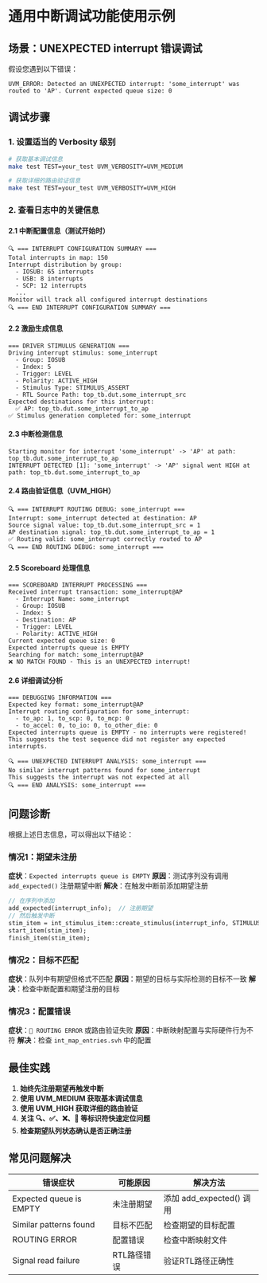 # 通用中断调试功能使用示例

## 场景：UNEXPECTED interrupt 错误调试

假设您遇到以下错误：
```
UVM_ERROR: Detected an UNEXPECTED interrupt: 'some_interrupt' was routed to 'AP'. Current expected queue size: 0
```

## 调试步骤

### 1. 设置适当的 Verbosity 级别

```bash
# 获取基本调试信息
make test TEST=your_test UVM_VERBOSITY=UVM_MEDIUM

# 获取详细的路由验证信息
make test TEST=your_test UVM_VERBOSITY=UVM_HIGH
```

### 2. 查看日志中的关键信息

#### 2.1 中断配置信息（测试开始时）
```
🔍 === INTERRUPT CONFIGURATION SUMMARY ===
Total interrupts in map: 150
Interrupt distribution by group:
  - IOSUB: 65 interrupts
  - USB: 8 interrupts
  - SCP: 12 interrupts
  ...
Monitor will track all configured interrupt destinations
🔍 === END INTERRUPT CONFIGURATION SUMMARY ===
```

#### 2.2 激励生成信息
```
=== DRIVER STIMULUS GENERATION ===
Driving interrupt stimulus: some_interrupt
  - Group: IOSUB
  - Index: 5
  - Trigger: LEVEL
  - Polarity: ACTIVE_HIGH
  - Stimulus Type: STIMULUS_ASSERT
  - RTL Source Path: top_tb.dut.some_interrupt_src
Expected destinations for this interrupt:
  ✅ AP: top_tb.dut.some_interrupt_to_ap
✅ Stimulus generation completed for: some_interrupt
```

#### 2.3 中断检测信息
```
Starting monitor for interrupt 'some_interrupt' -> 'AP' at path: top_tb.dut.some_interrupt_to_ap
INTERRUPT DETECTED [1]: 'some_interrupt' -> 'AP' signal went HIGH at path: top_tb.dut.some_interrupt_to_ap
```

#### 2.4 路由验证信息（UVM_HIGH）
```
🔍 === INTERRUPT ROUTING DEBUG: some_interrupt ===
Interrupt: some_interrupt detected at destination: AP
Source signal value: top_tb.dut.some_interrupt_src = 1
AP destination signal: top_tb.dut.some_interrupt_to_ap = 1
✅ Routing valid: some_interrupt correctly routed to AP
🔍 === END ROUTING DEBUG: some_interrupt ===
```

#### 2.5 Scoreboard 处理信息
```
=== SCOREBOARD INTERRUPT PROCESSING ===
Received interrupt transaction: some_interrupt@AP
  - Interrupt Name: some_interrupt
  - Group: IOSUB
  - Index: 5
  - Destination: AP
  - Trigger: LEVEL
  - Polarity: ACTIVE_HIGH
Current expected queue size: 0
Expected interrupts queue is EMPTY
Searching for match: some_interrupt@AP
❌ NO MATCH FOUND - This is an UNEXPECTED interrupt!
```

#### 2.6 详细调试分析
```
=== DEBUGGING INFORMATION ===
Expected key format: some_interrupt@AP
Interrupt routing configuration for some_interrupt:
  - to_ap: 1, to_scp: 0, to_mcp: 0
  - to_accel: 0, to_io: 0, to_other_die: 0
Expected interrupts queue is EMPTY - no interrupts were registered!
This suggests the test sequence did not register any expected interrupts.

🔍 === UNEXPECTED INTERRUPT ANALYSIS: some_interrupt ===
No similar interrupt patterns found for some_interrupt
This suggests the interrupt was not expected at all
🔍 === END ANALYSIS: some_interrupt ===
```

## 问题诊断

根据上述日志信息，可以得出以下结论：

### 情况1：期望未注册
**症状**：`Expected interrupts queue is EMPTY`
**原因**：测试序列没有调用 `add_expected()` 注册期望中断
**解决**：在触发中断前添加期望注册

```systemverilog
// 在序列中添加
add_expected(interrupt_info);  // 注册期望
// 然后触发中断
stim_item = int_stimulus_item::create_stimulus(interrupt_info, STIMULUS_ASSERT);
start_item(stim_item);
finish_item(stim_item);
```

### 情况2：目标不匹配
**症状**：队列中有期望但格式不匹配
**原因**：期望的目标与实际检测的目标不一致
**解决**：检查中断配置和期望注册的目标

### 情况3：配置错误
**症状**：`🚨 ROUTING ERROR` 或路由验证失败
**原因**：中断映射配置与实际硬件行为不符
**解决**：检查 `int_map_entries.svh` 中的配置

## 最佳实践

1. **始终先注册期望再触发中断**
2. **使用 UVM_MEDIUM 获取基本调试信息**
3. **使用 UVM_HIGH 获取详细的路由验证**
4. **关注 🔍、✅、❌、🚨 等标识符快速定位问题**
5. **检查期望队列状态确认是否正确注册**

## 常见问题解决

| 错误症状 | 可能原因 | 解决方法 |
|---------|---------|---------|
| Expected queue is EMPTY | 未注册期望 | 添加 add_expected() 调用 |
| Similar patterns found | 目标不匹配 | 检查期望的目标配置 |
| ROUTING ERROR | 配置错误 | 检查中断映射文件 |
| Signal read failure | RTL路径错误 | 验证RTL路径正确性 |

